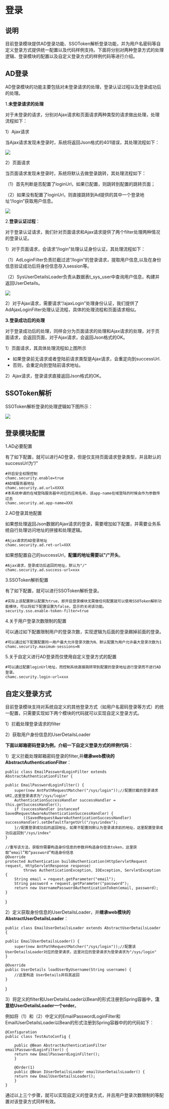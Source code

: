 # 登录

## 说明

目前登录模块提供AD登录功能、SSOToken解析登录功能，并为用户名密码等自定义登录方式提供统一配置以及代码样例支持。下面将分别对两种登录方式的处理逻辑、登录模块的配置以及自定义登录方式的样例代码等进行介绍。

## AD登录

AD登录模块的功能主要包括对未登录请求的处理，登录认证过程以及登录成功后的处理。

1.**未登录请求的处理**

对于未登录的请求，分别对Ajax请求和页面请求两种类型的请求做出处理，处理流程如下：

1）Ajax请求

当Ajax请求发现未登录时，系统将返回Json格式的401错误，其处理流程如下：

![](https://i.imgur.com/IDM3m6m.jpg)

2）页面请求

当页面请求发现未登录时，系统将默认去做登录跳转，其处理流程如下：

（1）首先判断是否配置了loginUrl，如果已配置，则跳转到配置的跳转页面；

（2）如果没有配置了loginUrl，则直接跳转到Ad提供的其中一个登录地址“/login”获取用户信息。

![](https://i.imgur.com/BKfJ4tB.jpg)

2.**登录认证过程**：

对于登录认证请求，我们针对页面请求和Ajax请求提供了两个filter处理两种情况的登录认证。

1）对于页面请求，会请求“/login”处理认证身份认证，其处理流程如下：

（1）AdLoginFilter负责拦截过滤“/login”的登录请求，提取用户信息,以及在身份信息验证成功后将身份信息存入session等。

（2）SysUserDetailsLoader负责从数据表t_sys_user中查询用户信息，构建并返回UserDetails。

![](https://i.imgur.com/zjnW4iu.jpg)

2）对于Ajax请求，需要请求“/ajaxLogin”处理身份认证，我们提供了AdAjaxLoginFilter处理认证流程，具体的处理流程和页面请求相似。

**3.登录成功后的处理**

对于登录成功后的处理，同样会分为页面请求的处理和Ajax请求的处理，对于页面请求，会返回页面，对于Ajax请求，会返回Json格式的OK。

1）页面请求，其具体处理流程如上图所示

- 如果登录前无请求或者登陆前请求类型是Ajax请求，会重定向到successUrl.
- 否则，会重定向到登陆前请求地址。

2）Ajax请求，登录请求直接返回Json格式的OK。

## SSOToken解析
SSOToken解析登录的处理逻辑如下图所示：

![](https://i.imgur.com/2uVhWKW.png)

## 登录模块配置

1.AD必要配置

有了如下配置，就可以进行AD登录，但是仅支持页面请求登录类型，并且默认的successUrl为“/”

	#开启安全权限控制
	chamc.security.enable=true
	#AD域服务器地址
	chamc.security.ad.url=XXXX
	#本系统申请的在域登陆服务器中对应的应用名称，该app-name在域登陆的时候会作为参数传过去
	chamc.security.ad.app-name=XXX

2.AD登录其他配置
	
如果想处理返回Json数据的Ajax请求的登录，需要增加如下配置，并需要业务系统自行处理访问地址的拼接和处理逻辑。
	
	#Ajax请求的AD登录地址
    chamc.security.ad.ret-url=XXX

如果想配置自己的successUrl，**配置的地址需要以"/"开头**。

	#Ajax请求，登录成功后返回的地址，默认为"/"
	chamc.security.ad.success-url=xxx

3.SSOToken解析配置

有了如下配置，就可以进行SSOToken解析登录。

	#实际上该配置默认配置为true，即开启登录模块无需做任何配置就可以使用SSOToken解析功能模块，可以将如下配置设置为false，显示的关闭该功能。
	security.sso.enable-token-filter=true

4.关于用户登录次数限制的配置

可以通过如下配置限制用户的登录次数，实现逻辑为后面的登录踢掉前面的登录。
	
	#可以通过如下配置配置同一用户最大允许登录次数为N，默认配置为用户允许最大登录次数为1
	chamc.security.maximum-sessions=N

5.关于自定义进行AD登录而仅使用自定义登录方式的配置

	#可以通过配置loginUrl地址，而控制系统直接跳转带到配置的登录地址进行登录而不进行AD登录。
	chamc.security.login-url=xxx

## 自定义登录方式

目前登录模块支持对系统自定义的其他登录方式（如用户名密码登录等方式）的统一配置，只需要实现如下两个模块的代码就可以实现自定义登录方式。

1）拦截处理登录请求的filter

2）获取用户身份信息的UserDetailsLoader

**下面以邮箱密码登录为例，介绍一下自定义登录方式的样例代码：**

1）定义拦截处理邮箱密码登录的filter,并**继承web模块的AbstractAuthenticationFilter**：

	public class EmailPasswordLoginFilter extends AbstractAuthenticationFilter {

	public EmailPasswordLoginFilter() {
		super(new AntPathRequestMatcher("/sys/login"));//配置拦截的登录请求URI,这里登录请求为"/sys/login"
		AuthenticationSuccessHandler successHandler = this.getSuccessHandler();
		if (successHandler instanceof SavedRequestAwareAuthenticationSuccessHandler) {
			((SavedRequestAwareAuthenticationSuccessHandler) successHandler).setDefaultTargetUrl("/sys/index");
		}//配置登录成功后的返回地址，如果不配置则默认为登录请求前的地址，这里配置登录成功后返回到"/sys/index"
	}
	
	//重写该方法，获取你需要构造身份信息的参数并构造身份信息token，这里获取“email”和“password”构造身份信息
	@Override
	protected Authentication buildAuthentication(HttpServletRequest request, HttpServletResponse response)
			throws AuthenticationException, IOException, ServletException {
		String email = request.getParameter("email");
		String password = request.getParameter("password");
		return new UsernamePasswordAuthenticationToken(email, password);
	}
	
}

2）定义获取身份信息的UserDetailsLoader，并**继承web模块的AbstractUserDetailsLoader**：

	public class EmailUserDetailsLoader extends AbstractUserDetailsLoader {

	public EmailUserDetailsLoader() {
		super(new AntPathRequestMatcher("/sys/login"));//配置该UserDetailsLoader对应的登录请求，这里对应的登录请求为登录请求为"/sys/login"
	}

	@Override
	public UserDetails loadUserByUsername(String username) {
		//这里构造 UserDetails并将其返回
	}
	
}

3）将定义的filter和UserDetailsLoader以Bean的形式注册到Spring容器中，**注意给UserDetailsLoader一个order**。

例如将（1）和（2）中定义的EmailPasswordLoginFilter和EmailUserDetailsLoader以Bean的形式注册到Spring容器中的的代码如下：

    @Configuration
    public class TestAutoConfig {
    	
		public @Bean AbstractAuthenticationFilter emailPasswordLoginFilter() {
		return new EmailPasswordLoginFilter();
		}

		@Order(1)
		public @Bean IUserDetailsLoader emailUserDetailsLoader() {
		return new EmailUserDetailsLoader();
		}
    }


通过以上三个步骤，就可以实现自定义的登录方式，并且用户登录次数限制的等配置对该登录方式同样有效。
